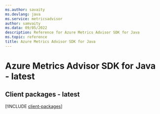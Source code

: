 ```yaml
---
ms.author: savaity
ms.devlang: java
ms.service: metricsadvisor
author: samvaity
ms.data: 09/05/2022
description: Reference for Azure Metrics Advisor SDK for Java
ms.topic: reference
title: Azure Metrics Advisor SDK for Java
---
```

# Azure Metrics Advisor SDK for Java - latest

## Client packages - latest
[!INCLUDE [client-packages](metrics-advisor-client-index.md)]